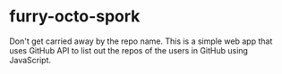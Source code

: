 # furry-octo-spork

Don't get carried away by the repo name. This is a simple web app that uses GitHub API to list out the repos of the users in GitHub using JavaScript.
